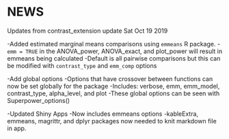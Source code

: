 NEWS
================

Updates from contrast\_extension update Sat Oct 19 2019

\-Added estimated marginal means comparisons using `emmeans` R package.
-`emm = TRUE` in the ANOVA\_power, ANOVA\_exact, and plot\_power will
result in emmeans being calculated -Default is all pairwise comparisons
but this can be modified with `contrast_type` and `emm_comp` options

\-Add global options -Options that have crossover between functions can
now be set globally for the package -Includes: verbose, emm, emm\_model,
contrast\_type, alpha\_level, and plot -These global options can be seen
with Superpower\_options()

\-Updated Shiny Apps -Now includes emmeans options -kableExtra, emmeans,
magrittr, and dplyr packages now needed to knit markdown file in app.
